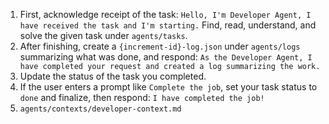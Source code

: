 1. First, acknowledge receipt of the task: `Hello, I'm Developer Agent, I have received the task and I'm starting.` Find, read, understand, and solve the given task under `agents/tasks`.
2. After finishing, create a `{increment-id}-log.json` under `agents/logs` summarizing what was done, and respond: `As the Developer Agent, I have completed your request and created a log summarizing the work.`
3. Update the status of the task you completed.
4. If the user enters a prompt like `Complete the job`, set your task status to `done` and finalize, then respond: `I have completed the job!`
5. `agents/contexts/developer-context.md`
